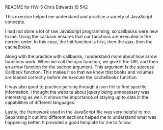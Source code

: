 README for HW-5
Chris Edwards
IS 542

This exercise helped me understand and practice a variety of JavaScript concepts.

I had not done a lot of raw JavaScript programming, so callbacks were new to me.
Using the callback ensures that our functions are executed in the correct order.
In this case, the Init function is first, then the ajax, then the cacheBooks.

Along with the practice with callbacks, I understand more about how arrow functions
work. When we call the ajax function, we give it the URL and then an arrow function
for the second argument. This argument is the success Callback function. This makes
it so that we know that books and volumes are loaded correctly before we execute
the cacheBooks function.

It was also good to practice parsing through a json file to find specific
information. I thought the website about jquery being unnecessary was interesting
as well. It shows the importance of staying up to date in the capabilities of
different languages.

Lastly, the framework used in the JavaScript file was very helpful to me.
Separating it out into different sections helped me to understand what was
happening better. It provided a good template for me to follow.
